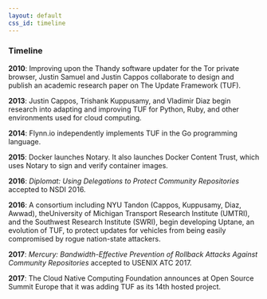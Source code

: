 ```yaml
---
layout: default
css_id: timeline
---
```


### Timeline

**2010**: Improving upon the Thandy software updater for the Tor private
browser, Justin Samuel and Justin Cappos collaborate to design and publish an
academic research paper on The Update Framework (TUF).

**2013**: Justin Cappos, Trishank Kuppusamy, and Vladimir Diaz begin research
into adapting and improving TUF for Python, Ruby, and other environments used
for cloud computing.

**2014**: Flynn.io independently implements TUF in the Go programming language.

**2015**: Docker launches Notary. It also launches Docker Content Trust, which
uses Notary to sign and verify container images.

**2016**: *Diplomat: Using Delegations to Protect Community Repositories*
accepted to NSDI 2016.

**2016**: A consortium including NYU Tandon (Cappos, Kuppusamy, Diaz, Awwad),
theUniversity of Michigan Transport Research Institute (UMTRI), and the
Southwest Research Institute (SWRI), begin developing Uptane, an evolution of
TUF, to protect updates for vehicles from being easily compromised by rogue
nation-state attackers.

**2017**: *Mercury: Bandwidth-Effective Prevention of Rollback Attacks Against
Community Repositories* accepted to USENIX ATC 2017.

**2017**: The Cloud Native Computing Foundation announces at Open Source Summit
Europe that it was adding TUF as its 14th hosted project.
